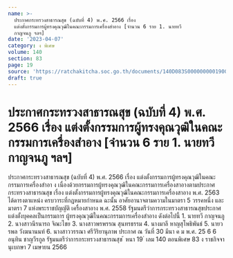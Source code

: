 ```yaml
---
name: >-
  ประกาศกระทรวงสาธารณสุข (ฉบับที่ 4) พ.ศ. 2566 เรื่อง
  แต่งตั้งกรรมการผู้ทรงคุณวุฒิในคณะกรรมการเครื่องสำอาง [จำนวน 6 ราย 1. นายทวี 
  กาญจนภู ฯลฯ]
date: '2023-04-07'
category: ง พิเศษ
volume: 140
section: 83
page: 19
source: 'https://ratchakitcha.soc.go.th/documents/140D083S0000000001900.pdf'
draft: true
---
```


# ประกาศกระทรวงสาธารณสุข (ฉบับที่ 4) พ.ศ. 2566 เรื่อง แต่งตั้งกรรมการผู้ทรงคุณวุฒิในคณะกรรมการเครื่องสำอาง [จำนวน 6 ราย 1. นายทวี  กาญจนภู ฯลฯ]

ประกาศกระทรวงสาธารณสุข (ฉบับที่ 4) พ.ศ. 2566 เรื่อง แต่งตั้งกรรมการผู้ทรงคุณวุฒิในคณะกรรมการเครื่องสำอา ง เนื่องด้วยกรรมการผู้ทรงคุณวุฒิในคณะกรรมการเครื่องสาอางตามประกาศกระทรวงสาธารณสุข เรื่อง แต่งตั้งกรรมการผู้ทรงคุณวุฒิในคณะกรรมการเครื่องสาอาง พ.ศ. 2563 ได้ดารงตาแหน่ง ครบวาระที่กฎหมายกำหนด ฉะนั้น อาศัยอานาจตามความในมาตรา 5 วรรคหนึ่ง และมาตรา 7 แห่งพระราชบัญญัติ เครื่องสาอาง พ.ศ. 2558 รัฐมนตรีว่าการกระทรวงสาธารณสุขประกาศแต่งตั้งบุคคลเป็นกรรมการ ผู้ทรงคุณวุฒิในคณะกรรมการเครื่องสำอาง ดังต่อไปนี้ 1. นายทวี กาญจนภู 2. นางสาวนีรนารถ จิณะไชย 3. นางสาวพรพรรณ สุนทรธรรม 4. นางมาลี หาญสุโพธิพันธ์ 5. นายวรพล วังฆนานนท์ 6. นางสาววรรณา ศรีวิริยานุภาพ ประกาศ ณ วันที่ 30 มีนา ค ม พ.ศ. 25 6 6 อนุทิน ชาญวีรกูล รัฐมนตรีว่าการกระทรวงสาธารณสุข ้ หนา 19 ่ เลม 140 ตอนพิเศษ 83 ง ราชกิจจานุเบกษา 7 เมษายน 2566
